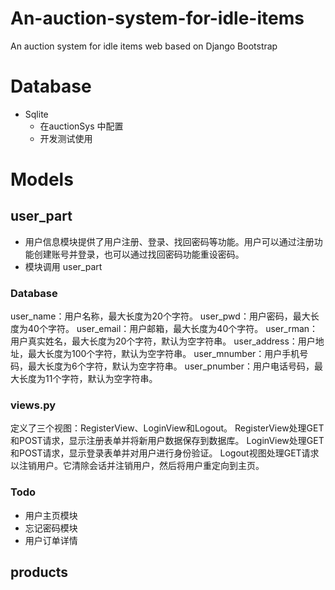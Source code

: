 # An-auction-system-for-idle-items
An auction system for idle items web based on Django Bootstrap

# Database
- Sqlite
  - 在auctionSys 中配置
  - 开发测试使用
# Models
## user_part
- 用户信息模块提供了用户注册、登录、找回密码等功能。用户可以通过注册功能创建账号并登录，也可以通过找回密码功能重设密码。
- 模块调用 user_part
### Database
user_name：用户名称，最大长度为20个字符。
user_pwd：用户密码，最大长度为40个字符。
user_email：用户邮箱，最大长度为40个字符。
user_rman：用户真实姓名，最大长度为20个字符，默认为空字符串。
user_address：用户地址，最大长度为100个字符，默认为空字符串。
user_mnumber：用户手机号码，最大长度为6个字符，默认为空字符串。
user_pnumber：用户电话号码，最大长度为11个字符，默认为空字符串。
### views.py
定义了三个视图：RegisterView、LoginView和Logout。
RegisterView处理GET和POST请求，显示注册表单并将新用户数据保存到数据库。
LoginView处理GET和POST请求，显示登录表单并对用户进行身份验证。
Logout视图处理GET请求以注销用户。它清除会话并注销用户，然后将用户重定向到主页。
### Todo
- 用户主页模块
- 忘记密码模块
- 用户订单详情

## products